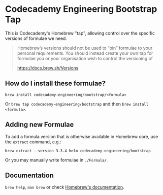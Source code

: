 # Codecademy Engineering Bootstrap Tap

This is Codecademy's Homebrew "tap", allowing control over the specific versions of formulae we need.

> Homebrew’s versions should not be used to “pin” formulae to your personal requirements. You should instead create your own tap for formulae you or your organisation wish to control the versioning of
> 
> https://docs.brew.sh/Versions

## How do I install these formulae?

`brew install codecademy-engineering/bootstrap/<formula>`

Or `brew tap codecademy-engineering/bootstrap` and then `brew install <formula>`.

## Adding new Formulae

To add a formula version that is otherwise available in Homebrew core, use the `extract` command, e.g.:
```
brew extract --version 3.3.4 helm codecademy-engineering/bootstrap
```

Or you may manually write formulae in `./Formula/`.

## Documentation

`brew help`, `man brew` or check [Homebrew's documentation](https://docs.brew.sh).
